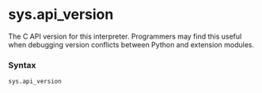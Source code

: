 # sys.api_version

The C API version for this interpreter. Programmers may find this useful when debugging version conflicts between Python and extension modules.

### Syntax

```python
sys.api_version
```
